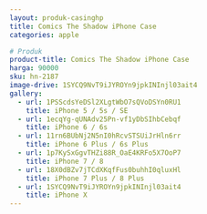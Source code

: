 ```yaml
---
layout: produk-casinghp
title: Comics The Shadow iPhone Case
categories: apple

# Produk
product-title: Comics The Shadow iPhone Case
harga: 90000
sku: hn-2187
image-drive: 1SYCQ9NvT9iJYROYn9jpkINInjl03ait4
gallery:
  - url: 1PSScdsYeDSl2XLgtWbO7sQVoDSYn0RU1
    title: iPhone 5 / 5s / SE
  - url: 1ecqYg-qUNAdv25Pn-vf1yDbSIhbCebqf
    title: iPhone 6 / 6s
  - url: 11rn6BUbNj2N5nI0hRcvSTSUiJrHln6rr
    title: iPhone 6 Plus / 6s Plus
  - url: 1p7KySxGgvTHZi88R_OaE4KRFo5X7OoP7
    title: iPhone 7 / 8
  - url: 18X0dBZv7jTCdXKqfFus0buhhI0qluxHl
    title: iPhone 7 Plus / 8 Plus
  - url: 1SYCQ9NvT9iJYROYn9jpkINInjl03ait4
    title: iPhone X
---
```

